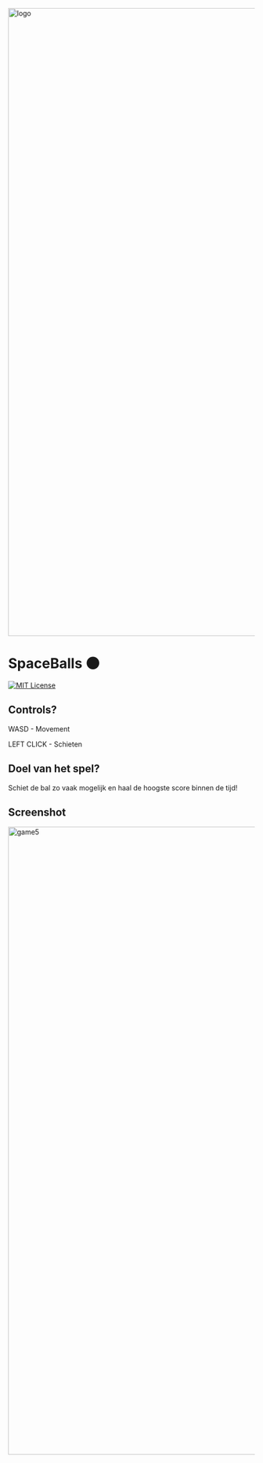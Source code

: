 <img width="1280" alt="logo" src="https://github.com/UwRekening/SpaceBalls/assets/66946691/5487d137-03ba-47b8-b565-91cd4e70f890">

# SpaceBalls 🌑

[![MIT License](https://img.shields.io/badge/License-MIT-green.svg)](https://choosealicense.com/licenses/mit/)

## Controls?

<p>WASD - Movement</p>
<p>LEFT CLICK - Schieten</p>

## Doel van het spel?

Schiet de bal zo vaak mogelijk en haal de hoogste score binnen de tijd!

## Screenshot
<img width="1280" alt="game5" src="https://github.com/UwRekening/SpaceBalls/assets/66946691/931abd99-111d-4557-900b-d2175020dfb3">
